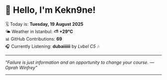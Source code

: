 # 👋 Hello, I'm Kekn9ne!

🗓️ Today is: **Tuesday, 19 August 2025**  
🌤️ Weather in Istanbul: **⛅️  +29°C**  
📊 GitHub Contributions: **69**  
🎧 Currently Listening: **dubaiiiiii** by *Lvbel C5* 🎶

---

_"Failure is just information and an opportunity to change your course. — *Oprah Winfrey*"_

---

